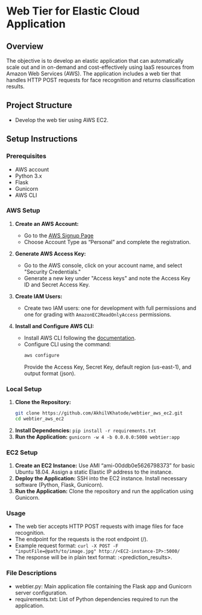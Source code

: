 # Web Tier for Elastic Cloud Application

## Overview

The objective is to develop an elastic application that can automatically scale out and in on-demand and cost-effectively using IaaS resources from Amazon Web Services (AWS). The application includes a web tier that handles HTTP POST requests for face recognition and returns classification results.

## Project Structure

- Develop the web tier using AWS EC2.

## Setup Instructions

### Prerequisites

- AWS account
- Python 3.x
- Flask
- Gunicorn
- AWS CLI

### AWS Setup

1. **Create an AWS Account:**
   - Go to the [AWS Signup Page](https://aws.amazon.com/)
   - Choose Account Type as “Personal” and complete the registration.

2. **Generate AWS Access Key:**
   - Go to the AWS console, click on your account name, and select "Security Credentials."
   - Generate a new key under "Access keys" and note the Access Key ID and Secret Access Key.

3. **Create IAM Users:**
   - Create two IAM users: one for development with full permissions and one for grading with `AmazonEC2ReadOnlyAccess` permissions.

4. **Install and Configure AWS CLI:**
   - Install AWS CLI following the [documentation](https://docs.aws.amazon.com/cli/latest/userguide/install-cliv2.html).
   - Configure CLI using the command:
     ```bash
     aws configure
     ```
     Provide the Access Key, Secret Key, default region (us-east-1), and output format (json).

### Local Setup

1. **Clone the Repository:**
   ```bash
   git clone https://github.com/AkhilVKhatode/webtier_aws_ec2.git
   cd webtier_aws_ec2
   ```
2. **Install Dependencies:**
   ```pip install -r requirements.txt```
3. **Run the Application:**
   ```gunicorn -w 4 -b 0.0.0.0:5000 webtier:app```

### EC2 Setup

1. **Create an EC2 Instance:**
   Use AMI “ami-00ddb0e5626798373” for basic Ubuntu 18.04.
   Assign a static Elastic IP address to the instance.
2. **Deploy the Application:**
   SSH into the EC2 instance.
   Install necessary software (Python, Flask, Gunicorn).
3. **Run the Application:**
   Clone the repository and run the application using Gunicorn.

### Usage
  - The web tier accepts HTTP POST requests with image files for face recognition.
  - The endpoint for the requests is the root endpoint (/).
  - Example request format: ```curl -X POST -F "inputFile=@path/to/image.jpg" http://<EC2-instance-IP>:5000/```
  - The response will be in plain text format: <filename>:<prediction_results>.

### File Descriptions
  - webtier.py: Main application file containing the Flask app and Gunicorn server configuration.
  - requirements.txt: List of Python dependencies required to run the application.
